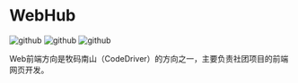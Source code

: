 # WebHub
![github](https://img.shields.io/badge/WebHub-Vue-w) ![github](https://img.shields.io/badge/WebHub-Node.js-w) ![github](https://img.shields.io/badge/WebHub-TypeScript-w)

Web前端方向是牧码南山（CodeDriver）的方向之一，主要负责社团项目的前端网页开发。
